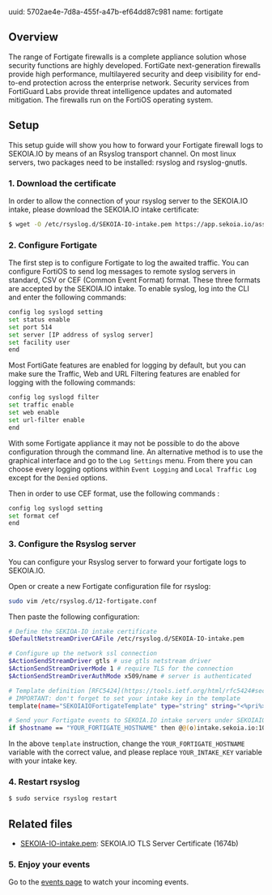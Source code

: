 uuid: 5702ae4e-7d8a-455f-a47b-ef64dd87c981
name: fortigate

## Overview

The range of Fortigate firewalls is a complete appliance solution whose security functions are highly developed. FortiGate next-generation firewalls provide high performance, multilayered security and deep visibility for end-to-end protection across the enterprise network. Security services from FortiGuard Labs provide threat intelligence updates and automated mitigation. The firewalls run on the FortiOS operating system.

## Setup

This setup guide will show you how to forward your Fortigate firewall logs
to SEKOIA.IO by means of an Rsyslog transport channel.
On most linux servers, two packages need to be installed: rsyslog and rsyslog-gnutls.

### 1. Download the certificate
In order to allow the connection of your rsyslog server to the SEKOIA.IO intake, please download the SEKOIA.IO intake certificate:

```bash
$ wget -O /etc/rsyslog.d/SEKOIA-IO-intake.pem https://app.sekoia.io/assets/files/SEKOIA-IO-intake.pem
```

### 2. Configure Fortigate
The first step is to configure Fortigate to log the awaited traffic.
You can configure FortiOS to send log messages to remote syslog servers in standard, CSV or CEF (Common Event Format) format. These three formats are accepted by the SEKOIA.IO intake.
To enable syslog, log into the CLI and enter the following commands:

```bash
config log syslogd setting
set status enable
set port 514
set server [IP address of syslog server]
set facility user
end
```

Most FortiGate features are enabled for logging by default, but you can make sure the Traffic, Web and URL Filtering features are enabled for logging with the following commands:

```bash
config log syslogd filter
set traffic enable
set web enable
set url-filter enable
end
```

With some Fortigate appliance it may not be possible to do the above configuration through the command line. An alternative method is to use the graphical interface and go to the `Log Settings` menu. From there you can choose every logging options within `Event Logging` and `Local Traffic Log` except for the `Denied` options.

Then in order to use CEF format, use the following commands :

```bash
config log syslogd setting
set format cef
end
```

### 3. Configure the Rsyslog server
You can configure your Rsyslog server to forward your fortigate logs to SEKOIA.IO.

Open or create a new Fortigate configuration file for rsyslog:
```bash
sudo vim /etc/rsyslog.d/12-fortigate.conf
```

Then paste the following configuration:
```bash
# Define the SEKIOA-IO intake certificate
$DefaultNetstreamDriverCAFile /etc/rsyslog.d/SEKOIA-IO-intake.pem

# Configure up the network ssl connection
$ActionSendStreamDriver gtls # use gtls netstream driver
$ActionSendStreamDriverMode 1 # require TLS for the connection
$ActionSendStreamDriverAuthMode x509/name # server is authenticated

# Template definition [RFC5424](https://tools.ietf.org/html/rfc5424#section-7.2.2)
# IMPORTANT: don't forget to set your intake key in the template
template(name="SEKOIAIOFortigateTemplate" type="string" string="<%pri%>1 %timestamp:::date-rfc3339% %hostname% %app-name% %procid% LOG [SEKOIA@53288 intake_key=\"YOUR_INTAKE_KEY\"] CEF:%msg%\n")

# Send your Fortigate events to SEKOIA.IO intake servers under SEKOIAIOFortigateTemplate template
if $hostname == "YOUR_FORTIGATE_HOSTNAME" then @@(o)intake.sekoia.io:10514;SEKOIAIOFortigateTemplate
```

In the above `template` instruction, change the `YOUR_FORTIGATE_HOSTNAME` variable with the correct value, and please replace `YOUR_INTAKE_KEY` variable with your intake key.

### 4. Restart rsyslog

```bash
$ sudo service rsyslog restart
```

## Related files
- [SEKOIA-IO-intake.pem](https://app.sekoia.io/assets/files/SEKOIA-IO-intake.pem): SEKOIA.IO TLS Server Certificate (1674b)

### 5. Enjoy your events
Go to the [events page](https://app.sekoia.io/sic/events) to watch your incoming events.
